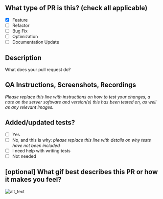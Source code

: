 ## What type of PR is this? (check all applicable)

- [x] Feature
- [ ] Refactor
- [ ] Bug Fix
- [ ] Optimization
- [ ] Documentation Update

## Description
What does your pull request do?

## QA Instructions, Screenshots, Recordings

_Please replace this line with instructions on how to test your changes, a note
on the server software and version(s) this has been tested on, as well as any relevant
images._

## Added/updated tests?

- [ ] Yes
- [ ] No, and this is why: _please replace this line with details on why tests
  have not been included_
- [ ] I need help with writing tests
- [ ] Not needed

## [optional] What gif best describes this PR or how it makes you feel?

![alt_text](https://media.giphy.com/media/u0Je4lbiNpC9GrYiQ9/giphy.gif)
